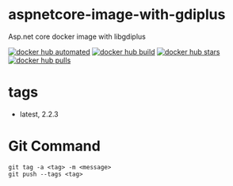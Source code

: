 # aspnetcore-image-with-gdiplus

Asp.net core docker image with libgdiplus

[![docker hub automated]][docker hub link] [![docker hub build]][docker hub link] [![docker hub stars]][docker hub link] [![docker hub pulls]][docker hub link]

[docker hub automated]: https://img.shields.io/docker/automated/expcat/aspcore-with-gdiplus.svg
[docker hub build]: https://img.shields.io/docker/build/expcat/aspcore-with-gdiplus.svg
[docker hub stars]: https://img.shields.io/docker/stars/expcat/aspcore-with-gdiplus.svg
[docker hub pulls]: https://img.shields.io/docker/pulls/expcat/aspcore-with-gdiplus.svg
[docker hub link]: https://hub.docker.com/r/expcat/aspcore-with-gdiplus

# tags

- latest, 2.2.3

# Git Command

```
git tag -a <tag> -m <message>
git push --tags <tag>
```
